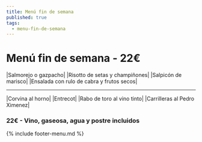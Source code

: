 ```yaml
---
title: Menú fin de semana
published: true
tags:
  - menu-fin-de-semana
---
```


# Menú fin de semana - 22€

|Salmorejo o gazpacho|
|Risotto de setas y champiñones|
|Salpicón de marisco|
|Ensalada con rulo de cabra y frutos secos|

------

|Corvina al horno|
|Entrecot|
|Rabo de toro al vino tinto|
|Carrilleras al Pedro Ximenez|

### 22€ - Vino, gaseosa, agua y postre incluidos

{% include footer-menu.md %}
